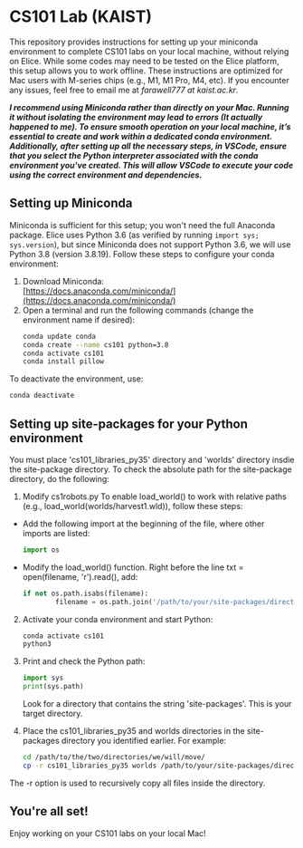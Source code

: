 # CS101 Lab (KAIST)
This repository provides instructions for setting up your miniconda environment to complete CS101 labs on your local machine, without relying on Elice. While some codes may need to be tested on the Elice platform, this setup allows you to work offline. These instructions are optimized for Mac users with M-series chips (e.g., M1, M1 Pro, M4, etc). If you encounter any issues, feel free to email me at *farawell777 at kaist.ac.kr*.

***I recommend using Miniconda rather than directly on your Mac. Running it without isolating the environment may lead to errors (It actually happened to me). To ensure smooth operation on your local machine, it’s essential to create and work within a dedicated conda environment. Additionally, after setting up all the necessary steps, in VSCode, ensure that you select the Python interpreter associated with the conda environment you've created. This will allow VSCode to execute your code using the correct environment and dependencies.***

## Setting up Miniconda
Miniconda is sufficient for this setup; you won't need the full Anaconda package. Elice uses Python 3.6 (as verified by running `import sys; sys.version`), but since Miniconda does not support Python 3.6, we will use Python 3.8 (version 3.8.19). Follow these steps to configure your conda environment:

1. Download Miniconda:  
   [https://docs.anaconda.com/miniconda/](https://docs.anaconda.com/miniconda/)
2. Open a terminal and run the following commands (change the environment name if desired):
   ```bash
   conda update conda
   conda create --name cs101 python=3.8
   conda activate cs101
   conda install pillow
   ```
To deactivate the environment, use:
```bash
conda deactivate
```

## Setting up site-packages for your Python environment
You must place 'cs101_libraries_py35' directory and 'worlds' directory insdie the site-package directory. To check the absolute path for the site-package directory, do the following:

1. Modify cs1robots.py
To enable load_world() to work with relative paths (e.g., load_world(worlds/harvest1.wld)), follow these steps:

* Add the following import at the beginning of the file, where other imports are listed:
   ```python
   import os
   ```

* Modify the load_world() function. Right before the line txt = open(filename, 'r').read(), add:
   ```python
   if not os.path.isabs(filename):
           filename = os.path.join('/path/to/your/site-packages/directory', filename)
   ```

2. Activate your conda environment and start Python:
   ```bash
   conda activate cs101
   python3
   ```

3. Print and check the Python path:
   ```python
   import sys
   print(sys.path)
   ```
   Look for a directory that contains the string 'site-packages'. This is your target directory.

4. Place the cs101_libraries_py35 and worlds directories in the site-packages directory you identified earlier. For example:
   ```bash
   cd /path/to/the/two/directories/we/will/move/
   cp -r cs101_libraries_py35 worlds /path/to/your/site-packages/directory
   ```

The -r option is used to recursively copy all files inside the directory.

## You're all set!
Enjoy working on your CS101 labs on your local Mac!
